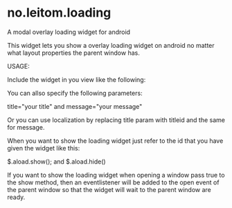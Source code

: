 no.leitom.loading
=================

A modal overlay loading widget for android

This widget lets you show a overlay loading widget on android no matter what layout properties the parent window has.

USAGE:

Include the widget in you view like the following:

<Widget id="aload" platform="android" src="no.leitom.loading" />

You can allso specify the following parameters:

title="your title" and message="your message"

Or you can use localization by replacing title param with titleid and the same for message.

When you want to show the loading widget just refer to the id that you have given the widget like this:

$.aload.show(); and $.aload.hide()

If you want to show the loading widget when opening a window pass true to the show method, then an eventlistener will be added to the open event of the parent window so that the widget will wait to the parent window are ready.
